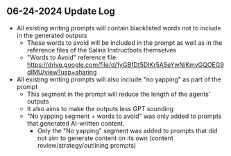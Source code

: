 ## 06-24-2024 Update Log

- All existing writing prompts will contain blacklisted words not to include in the generated outputs
  - These words to avoid will be included in the prompt as well as in the reference files of the Salina Instructbots themselves
  - "Words to Avoid" reference file: https://drive.google.com/file/d/1yGBfDt5DIKr5A5eYwNiKmvGQOEG9dIMU/view?usp=sharing
- All existing writing prompts will also include "no yapping" as part of the prompt
  - This segment in the prompt will reduce the length of the agents' outputs
  - It also aims to make the outputs less GPT sounding
  - "No yapping segment + words to avoid" was only added to prompts that generated AI-written content.
      - Only the "No yapping" segment was added to prompts that did not aim to generate content on its own (content review/strategy/outlining prompts)
